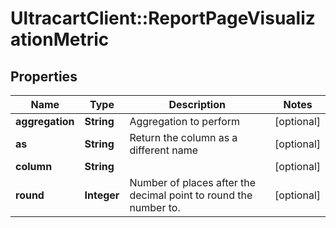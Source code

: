 # UltracartClient::ReportPageVisualizationMetric

## Properties
Name | Type | Description | Notes
------------ | ------------- | ------------- | -------------
**aggregation** | **String** | Aggregation to perform | [optional] 
**as** | **String** | Return the column as a different name | [optional] 
**column** | **String** |  | [optional] 
**round** | **Integer** | Number of places after the decimal point to round the number to. | [optional] 


